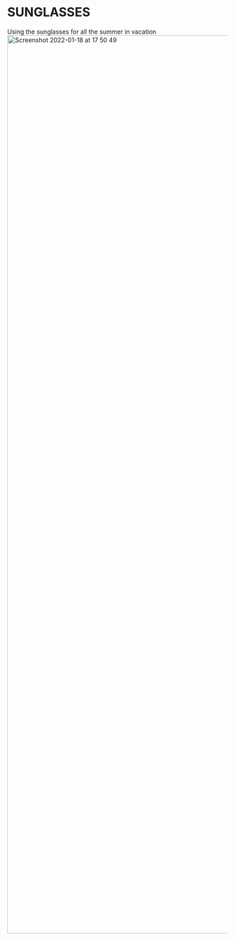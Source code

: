 # SUNGLASSES
Using the sunglasses for all the summer in vacation 
<img width="2048" alt="Screenshot 2022-01-18 at 17 50 49" src="https://user-images.githubusercontent.com/86164459/149981820-0695190c-0a2f-474f-aed9-ab436dc0bbeb.png">

